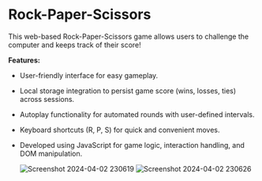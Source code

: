 # Rock-Paper-Scissors

This web-based Rock-Paper-Scissors game allows users to challenge the computer and keeps track of their score!

**Features:**

* User-friendly interface for easy gameplay.
* Local storage integration to persist game score (wins, losses, ties) across sessions.
* Autoplay functionality for automated rounds with user-defined intervals.
* Keyboard shortcuts (R, P, S) for quick and convenient moves.
* Developed using JavaScript for game logic, interaction handling, and DOM manipulation.


  ![Screenshot 2024-04-02 230619](https://github.com/Zaid-Altaf/Rock-Paper-Scissors/assets/100033305/55d98430-7b5e-4ec7-982e-a1525b05d004)
  ![Screenshot 2024-04-02 230626](https://github.com/Zaid-Altaf/Rock-Paper-Scissors/assets/100033305/caf987f5-4d64-40e8-b435-962f57eb9c3e)
